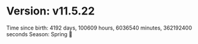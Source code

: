 # Version: v11.5.22
Time since birth: 4192 days, 100609 hours, 6036540 minutes, 362192400 seconds
Season: Spring 🌸
